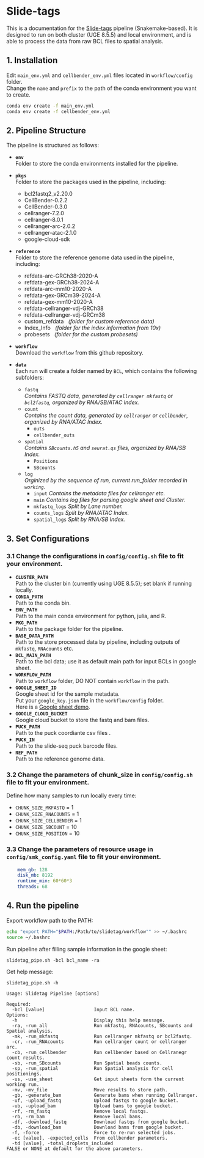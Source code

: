 
# Slide-tags

This is a documentation for the [Slide-tags](https://www.nature.com/articles/s41586-023-06837-4) pipeline (Snakemake-based). It is designed to run on both cluster (UGE 8.5.5) and local environment, and is able to process the data from raw BCL files to spatial analysis. 


## 1. **Installation**

Edit `main_env.yml` and `cellbender_env.yml` files located in `workflow/config` folder. <br>
Change the `name` and `prefix` to the path of the conda environment you want to create. 

```bash
conda env create -f main_env.yml
conda env create -f cellbender_env.yml
```


## 2. **Pipeline Structure**
The pipeline is structured as follows:
- **`env`** <br>
    Folder to store the conda environments installed for the pipeline.

- **`pkgs`** <br>
    Folder to store the packages used in the pipeline, including:
    - bcl2fastq2_v2.20.0
    - CellBender-0.2.2
    - CellBender-0.3.0
    - cellranger-7.2.0
    - cellranger-8.0.1
    - cellranger-arc-2.0.2
    - cellranger-atac-2.1.0
    - google-cloud-sdk

- **`reference`** <br>
    Folder to store the reference genome data used in the pipeline, including:
    - refdata-arc-GRCh38-2020-A      
    - refdata-gex-GRCh38-2024-A
    - refdata-arc-mm10-2020-A    
    - refdata-gex-GRCm39-2024-A
    - refdata-gex-mm10-2020-A
    - refdata-cellranger-vdj-GRCh38  
    - refdata-cellranger-vdj-GRCm38
    - custom_refdata    &nbsp; *(folder for custom reference data)*
    - Index_Info    &nbsp; *(folder for the index information from 10x)*
    - probesets &nbsp; *(folder for the custom probesets)* <br> 

- **`workflow`** <br>
Download the `workflow` from this github repository.

- **`data`** <br>
Each run will create a folder named by `BCL`, which contains the following subfolders:
    - `fastq`<br>
        *Contains FASTQ data, generated by `cellranger mkfastq` or `bcl2fastq`, organized by RNA/SB/ATAC Index.*
    - `count`<br>
        *Contains the count data, generated by `cellranger` or `cellbender`, organized by RNA/ATAC Index.*
      - `outs`
      - `cellbender_outs`
    - `spatial`<br>
        *Contains `SBcounts.h5` and `seurat.qs` files, organized by RNA/SB Index.*
      - `Positions`  
      - `SBcounts`
    - `log`<br>
        *Orginized by the sequence of run, current run_folder recorded in `working`.*
      - `input` *Contains the metadata files for cellranger etc.*
      - `main`  *Contains log files for parsing google sheet and Cluster.*
      - `mkfastq_logs`  *Split by Lane number.*
      - `counts_logs`   *Split by RNA/ATAC Index.*
      - `spatial_logs`  *Split by RNA/SB Index.*


## 3. **Set Configurations**

### 3.1 Change the configurations in `config/config.sh` file to fit your environment.

- **`CLUSTER_PATH`** <br>
    Path to the cluster bin (currently using UGE 8.5.5); set blank if running locally.
- **`CONDA_PATH`** <br>
    Path to the conda bin.
- **`ENV_PATH`** <br>
    Path to the main conda environment for python, julia, and R.
- **`PKG_PATH`** <br>
    Path to the package folder for the pipeline.
- **`BASE_DATA_PATH`** <br>
    Path to the store processed data by pipeline, including outputs of `mkfastq`, `RNAcounts` etc.
- **`BCL_MAIN_PATH`** <br>
    Path to the bcl data; use it as default main path for input BCLs in google sheet.
- **`WORKFLOW_PATH`** <br>
    Path to `workflow` folder, DO NOT contain `workflow` in the path.
- **`GOOGLE_SHEET_ID`** <br>
    Google sheet id for the sample metadata. <br>
    Put your `google_key.json` file in the `workflow/config` folder. <br>
    Here is a [Google sheet demo](https://docs.google.com/spreadsheets/d/1BBsWhvu1bHnhDe-B-3CueJjhJ7JwBmdSVsT9_AWCSTQ/edit?gid=565737114#gid=565737114). 
- **`GOOGLE_CLOUD_BUCKET`** <br>
    Google cloud bucket to store the fastq and bam files.
- **`PUCK_PATH`** <br>
    Path to the puck coordiante csv files .
- **`PUCK_IN`** <br>
    Path to the slide-seq puck barcode files.
- **`REF_PATH`** <br>
    Path to the reference genome data.



###  3.2 Change the parameters of chunk_size in `config/config.sh` file to fit your environment.
Define how many samples to run locally every time:
- `CHUNK_SIZE_MKFASTQ`  = 1
- `CHUNK_SIZE_RNACOUNTS` = 1
- `CHUNK_SIZE_CELLBENDER` = 1
- `CHUNK_SIZE_SBCOUNT` = 10
- `CHUNK_SIZE_POSITION` = 10



###  3.3 Change the parameters of resource usage in `config/smk_config.yaml` file to fit your environment.
```yaml
    mem_gb: 128
    disk_mb: 8192
    runtime_min: 60*60*3
    threads: 68
```


## 4. **Run the pipeline**

Export workflow path to the PATH:
```bash
echo "export PATH="$PATH:/Path/to/slidetag/workflow"" >> ~/.bashrc
source ~/.bashrc
```

Run pipeline after filling sample information in the google sheet:

```
slidetag_pipe.sh -bcl bcl_name -ra
```

Get help message:
```
slidetag_pipe.sh -h
```

```
Usage: Slidetag Pipeline [options]

Required:
  -bcl [value]                  Input BCL name.
Options:
  -h                            Display this help message.
  -ra, -run_all                 Run mkfastq, RNAcounts, SBcounts and Spatial analysis.
  -mk, -run_mkfastq             Run cellranger mkfastq or bcl2fastq.
  -cr, -run_RNAcounts           Run cellranger count or cellranger arc.
  -cb, -run_cellbender          Run cellbender based on Cellranegr count results.
  -sb, -run_SBcounts            Run Spatial beads counts.
  -sp, -run_spatial             Run Spatial analysis for cell positionings.
  -us, -use_sheet               Get input sheets form the current working run.
  -mv, -mv_file                 Move results to store path.
  -gb, -generate_bam            Generate bams when running Cellranger.
  -uf, -upload_fastq            Upload fastqs to google bucket.
  -ub, -upload_bam              Upload bams to google bucket.
  -rf, -rm_fastq                Remove local fastqs.
  -rb, -rm_bam                  Remove local bams.
  -df, -download_fastq          Download fastqs from google bucket.
  -db, -download_bam            Download bams from google bucket.
  -f, -force                    Force to re-run selected jobs.
  -ec [value], -expected_cells  From cellbender parameters.
  -td [value], -total_droplets_included
FALSE or NONE at default for the above parameters.
```
